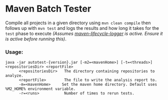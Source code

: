 # Maven Batch Tester

Compile all projects in a given directory using `mvn clean compile` then follows up with `mvn test` and logs the results and how long it takes for the `test` phase to execute _(Assumes [maven-lifecycle-logger](https://github.com/jon-bell/maven-lifecycle-logger) is active. Ensure it is active before running this)_.

### Usage:

```
java -jar autotest-{version}.jar [-m2=<mavenHome>] [-t=<threads>] <repositoriesDir> <reportFile>
      <repositoriesDir>   The directory containing repositories to analyze.
      <reportFile>        The file to write the analysis report to.
      -m=<mavenHome>     Set the maven home directory. Default uses %M2_HOME% environment variable.
      -r=<runs>           Number of times to rerun tests.
```